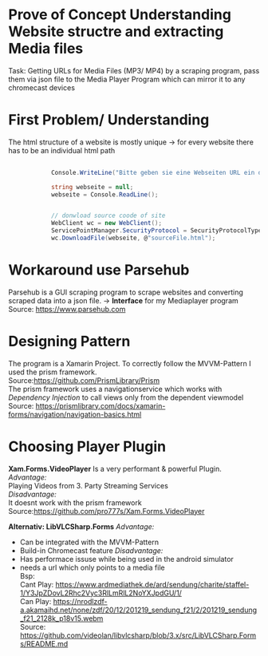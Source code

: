 # **Prove of Concept** Understanding Website structre and extracting Media files

Task: Getting URLs for Media Files (MP3/ MP4) by a scraping program, pass them via json file to the Media Player Program which can mirror it to any chromecast devices

# First Problem/ Understanding 

The html structure of a website is mostly unique -> for every website there has to be an individual html path
```csharp
            
            Console.WriteLine("Bitte geben sie eine Webseiten URL ein die druchsucht werden soll:");

            string webseite = null;
            webseite = Console.ReadLine();


            // donwload source coode of site
            WebClient wc = new WebClient();
            ServicePointManager.SecurityProtocol = SecurityProtocolType.Tls12;
            wc.DownloadFile(webseite, @"sourceFile.html");
``` 

# Workaround use Parsehub

Parsehub is a GUI scraping program to scrape websites and converting scraped data into a json file.
-> **Interface** for my Mediaplayer program
Source: https://www.parsehub.com

# Designing Pattern 

The program is a Xamarin Project. To correctly follow the MVVM-Pattern I used the prism framework.  
Source:https://github.com/PrismLibrary/Prism  
The prism framework uses a navigationservice which works with *Dependency Injection* to call views only from the dependent viewmodel
Source: https://prismlibrary.com/docs/xamarin-forms/navigation/navigation-basics.html

# Choosing Player Plugin

**Xam.Forms.VideoPlayer** 
Is a very performant & powerful Plugin.   
*Advantage:*  
Playing Videos from 3. Party Streaming Services  
*Disadvantage:*  
It doesnt work with the prism framework  
Source:https://github.com/pro777s/Xam.Forms.VideoPlayer  

**Alternativ: LibVLCSharp.Forms**
*Advantage:*  
- Can be integrated with the MVVM-Pattern
- Build-in Chromecast feature 
*Disadvantage:* 
- Has performace issuse while being used in the android simulator 
- needs a url which only points to a media file  
Bsp:  
Cant Play: https://www.ardmediathek.de/ard/sendung/charite/staffel-1/Y3JpZDovL2Rhc2Vyc3RlLmRlL2NoYXJpdGU/1/  
Can Play: https://nrodlzdf-a.akamaihd.net/none/zdf/20/12/201219_sendung_f21/2/201219_sendung_f21_2128k_p18v15.webm  
Source: https://github.com/videolan/libvlcsharp/blob/3.x/src/LibVLCSharp.Forms/README.md







